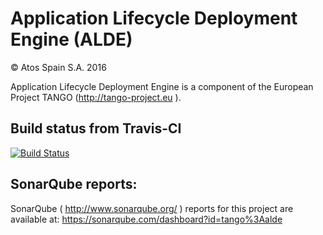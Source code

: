 # Application Lifecycle Deployment Engine (ALDE)

&copy; Atos Spain S.A. 2016

Application Lifecycle Deployment Engine is a component of the European Project TANGO (http://tango-project.eu ).

## Build status from Travis-CI

[![Build Status](https://travis-ci.org/TANGO-Project/alde.svg?branch=master)](https://travis-ci.org/TANGO-Project/alde)

## SonarQube reports:

SonarQube ( http://www.sonarqube.org/ ) reports for this project are available at: https://sonarqube.com/dashboard?id=tango%3Aalde
